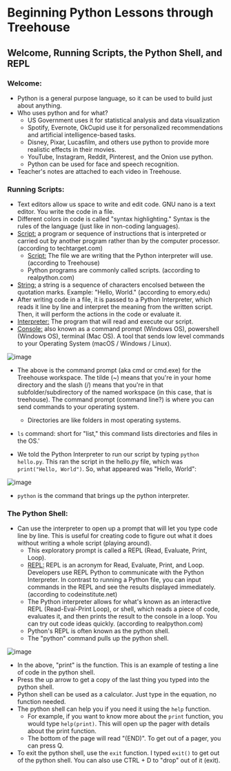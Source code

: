 # Beginning Python Lessons through Treehouse

## Welcome, Running Scripts, the Python Shell, and REPL

### Welcome:
- Python is a general purpose language, so it can be used to build just about anything.
- Who uses python and for what?
    - US Government uses it for statistical analysis and data visualization
    - Spotify, Evernote, OkCupid use it for personalized recommendations and artificial intelligence-based tasks.
    - Disney, Pixar, Lucasfilm, and others use python to provide more realistic effects in their movies.
    - YouTube, Instagram, Reddit, Pinterest, and the Onion use python.
    - Python can be used for face and speech recognition.
- Teacher's notes are attached to each video in Treehouse.


### Running Scripts:
- Text editors allow us space to write and edit code. GNU nano is a text editor. You write the code in a file.
- Different colors in code is called "syntax highlighting." Syntax is the rules of the language (just like in non-coding languages).
- <ins>Script:</ins> a program or sequence of instructions that is interpreted or carried out by another program rather than by the computer processor. (according to techtarget.com)
    - <ins>Script:</ins> The file we are writing that the Python interpreter will use. (according to Treehouse)
    - Python programs are commonly called scripts. (according to realpython.com)
- <ins>String:</ins> a string is a sequence of characters encolsed between the quotation marks. Example: "Hello, World." (according to emory.edu)
- After writing code in a file, it is passed to a Python Interpreter, which reads it line by line and interpret the meaning from the written script. Then, it will perform the actions in the code or evaluate it.
- <ins>Interpreter:</ins> The program that will read and execute our script.
- <ins>Console:</ins> also known as a command prompt (Windows OS), powershell (Windows OS), terminal (Mac OS). A tool that sends low level commands to your Operating System (macOS / Windows / Linux).

![image](https://github.com/JessieS444/learningPython/assets/157999229/3b1dc688-7843-4c6b-9b81-711958021abf)

- The above is the command prompt (aka cmd or cmd.exe) for the Treehouse workspace. The tilde (~) means that you're in your home directory and the slash (/) means that you're in that subfolder/subdirectory of the named workspace (in this case, that is treehouse). The command prompt (command line?) is where you can send commands to your operating system.
    - Directories are like folders in most operating systems.
- `ls` command: short for "list," this command lists directories and files in the OS.'

- We told the Python Interpreter to run our script by typing `python hello.py`. This ran the script in the hello.py file, which was `print("Hello, World")`. So, what appeared was "Hello, World":

![image](https://github.com/JessieS444/learningPython/assets/157999229/8e26d5a5-806c-4010-89e1-15183862d4cc)


- `python` is the command that brings up the python interpreter.

### The Python Shell:
- Can use the interpreter to open up a prompt that will let you type code line by line. This is useful for creating code to figure out what it does without writing a whole script (playing around).
    - This exploratory prompt is called a REPL (Read, Evaluate, Print, Loop).
    - <ins>REPL:</ins> REPL is an acronym for Read, Evaluate, Print, and Loop. Developers use REPL Python to communicate with the Python Interpreter. In contrast to running a Python file, you can input commands in the REPL and see the results displayed immediately. (according to codeinstitute.net)
    - The Python interpreter allows for what's known as an interactive REPL (Read-Eval-Print Loop), or shell, which reads a piece of code, evaluates it, and then prints the result to the console in a loop. You can try out code ideas quickly. (according to realpython.com)
    - Python's REPL is often known as the python shell.
    - The "python" command pulls up the python shell.

![image](https://github.com/JessieS444/learningPython/assets/157999229/6e50d97c-e4b8-40fb-92a2-100d1895526a)

- In the above, "print" is the function. This is an example of testing a line of code in the python shell.
- Press the up arrow to get a copy of the last thing you typed into the python shell.
- Python shell can be used as a calculator. Just type in the equation, no function needed.
- The python shell can help you if you need it using the `help` function.
    - For example, if you want to know more about the `print` function, you would type `help(print)`. This will open up the pager with details about the print function.
    - The bottom of the page will read "(END)". To get out of a pager, you can press Q.
- To exit the python shell, use the `exit` function. I typed `exit()` to get out of the python shell. You can also use CTRL + D to "drop" out of it (exit).
